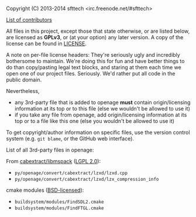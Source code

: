 Copyright (C) 2013-2014 sfttech <irc.freenode.net/#sfttech>

[List of contributors](https://github.com/SFTtech/openage/graphs/contributors)

All files in this project, except those that state otherwise, or are listed below,
are licensed as **GPLv3**, or (at your option) any later version.
A copy of the license can be found in [LICENSE](LICENSE).

A note on per-file license headers: They're seriously ugly and incredibly bothersome to maintain.
We're doing this for fun and have better things to do than copy/pasting legal text blocks,
and staring at them each time we open one of our project files.
Seriously. We'd rather put all code in the public domain.

Nevertheless,

 - any 3rd-party file that is added to openage **must** contain origin/licensing information at its top or to this file (else we wouldn't be allowed to use it)
 - if you take any file from openage, add origin/licensing information at its top or to a file like this one (else you wouldn't be allowed to use it)

To get copyright/author information on specific files, use the version control system (e.g. `git blame`, or the GitHub web interface).

List of all 3rd-party files in openage:

From [cabextract/libmspack](http://www.cabextract.org.uk/) ([LGPL 2.0](https://www.gnu.org/licenses/old-licenses/lgpl-2.0.html)):

 - `py/openage/convert/cabextract/lzxd/lzxd.cpp`
 - `py/openage/convert/cabextract/lzxd/lzx_compression_info`

cmake modules ([BSD-licensed](http://opensource.org/licenses/BSD-3-Clause)):

 - `buildsystem/modules/FindSDL2.cmake`
 - `buildsystem/modules/FindFTGL.cmake`
